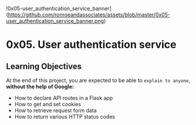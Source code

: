 !0x05-user_authentication_service_banner](https://github.com/ronroeandassociates/assets/blob/master/0x05-user_authentication_service_banner.png)

# 0x05. User authentication service

## Learning Objectives

At the end of this project, you are expected to be able to `explain to anyone`, **without the help of Google:**

- How to declare API routes in a Flask app
- How to get and set cookies
- How to retrieve request form data
- How to return various HTTP status codes
